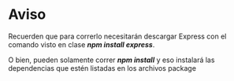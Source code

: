 # Aviso
Recuerden que para correrlo necesitarán descargar Express con el comando visto en clase ***npm install express***. 

O bien, pueden solamente correr ***npm install*** y eso instalará las dependencias que estén listadas en los archivos package
